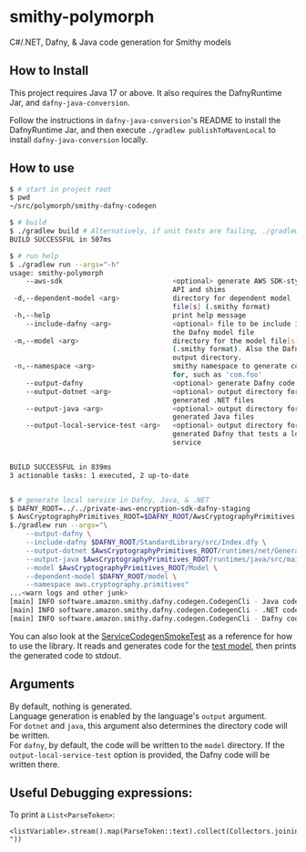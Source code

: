 # smithy-polymorph

C#/.NET, Dafny, & Java code generation for Smithy models

## How to Install

This project requires Java 17 or above.
It also requires the DafnyRuntime Jar,
and `dafny-java-conversion`.

Follow the instructions in `dafny-java-conversion`'s README
to install the DafnyRuntime Jar, 
and then execute `./gradlew publishToMavenLocal` to install
`dafny-java-conversion` locally.

## How to use

```bash
$ # start in project root
$ pwd
~/src/polymorph/smithy-dafny-codegen

$ # build
$ ./gradlew build # Alternatively, if unit tests are failing, ./gradlew assemble
BUILD SUCCESSFUL in 507ms

$ # run help
$ ./gradlew run --args="-h"
usage: smithy-polymorph
    --aws-sdk                           <optional> generate AWS SDK-style
                                        API and shims
 -d,--dependent-model <arg>             directory for dependent model
                                        file[s] (.smithy format)
 -h,--help                              print help message
    --include-dafny <arg>               <optional> file to be include in
                                        the Dafny model file
 -m,--model <arg>                       directory for the model file[s]
                                        (.smithy format). Also the Dafny
                                        output directory.
 -n,--namespace <arg>                   smithy namespace to generate code
                                        for, such as 'com.foo'
    --output-dafny                      <optional> generate Dafny code
    --output-dotnet <arg>               <optional> output directory for
                                        generated .NET files
    --output-java <arg>                 <optional> output directory for
                                        generated Java files
    --output-local-service-test <arg>   <optional> output directory for
                                        generated Dafny that tests a local
                                        service


BUILD SUCCESSFUL in 839ms
3 actionable tasks: 1 executed, 2 up-to-date


$ # generate local service in Dafny, Java, & .NET
$ DAFNY_ROOT=../../private-aws-encryption-sdk-dafny-staging
$ AwsCryptographyPrimitives_ROOT=$DAFNY_ROOT/AwsCryptographyPrimitives
$./gradlew run --args="\
    --output-dafny \
    --include-dafny $DAFNY_ROOT/StandardLibrary/src/Index.dfy \
    --output-dotnet $AwsCryptographyPrimitives_ROOT/runtimes/net/Generated/ \
    --output-java $AwsCryptographyPrimitives_ROOT/runtimes/java/src/main/smithy-generated \
    --model $AwsCryptographyPrimitives_ROOT/Model \
    --dependent-model $DAFNY_ROOT/model \
    --namespace aws.cryptography.primitives"
...<warn logs and other junk>
[main] INFO software.amazon.smithy.dafny.codegen.CodegenCli - Java code generated in /.../generated-java
[main] INFO software.amazon.smithy.dafny.codegen.CodegenCli - .NET code generated in /.../generated-dotnet
[main] INFO software.amazon.smithy.dafny.codegen.CodegenCli - Dafny code generated in /.../model
```

You can also look at the [ServiceCodegenSmokeTest](./src/test/java/software/amazon/polymorph/smithydotnet/ServiceCodegenSmokeTest.java) as a reference for how to use the library. It reads and generates code for the [test model](./src/test/resources/model.smithy), then prints the generated code to stdout.

## Arguments
By default, nothing is generated.  
Language generation is enabled by the language's `output` argument.  
For `dotnet` and `java`, this argument also determines the directory code will be written.  
For `dafny`, by default, the code will be written to the `model` directory.
If the `output-local-service-test` option is provided,
the Dafny code will be written there.


## Useful Debugging expressions:

To print a `List<ParseToken>`:
```
<listVariable>.stream().map(ParseToken::text).collect(Collectors.joining(" "))
```
